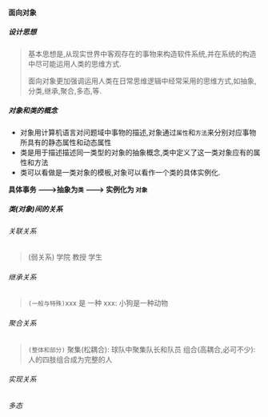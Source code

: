 #### 面向对象

##### 设计思想

> 基本思想是,从现实世界中客观存在的事物来构造软件系统,并在系统的构造中尽可能运用人类的思维方式.
>
> 面向对象更加强调运用人类在日常思维逻辑中经常采用的思维方式,如抽象,分类,继承,聚合,多态,等.

##### 对象和类的概念

- 对象用计算机语言对问题域中事物的描述,对象通过`属性`和`方法`来分别对应事物所具有的静态属性和动态属性
- 类是用于描述描述同一类型的对象的抽象概念,类中定义了这一类对象应有的属性和方法
- 类可以看做是一类对象的模板,对象可以看作一个类的具体实例化.

**具体事务 --->抽象为`类`   --->  实例化为 `对象`**

##### 类(对象)间的关系

###### 关联关系

> (弱关系)  学院   教授  学生

###### 继承关系

> `(一般与特殊)`xxx 是 一种 xxx: 小狗是一种动物

###### 聚合关系

> `(整体和部分)`  聚集(松耦合): 球队中聚集队长和队员  组合(高耦合,必可不少):人的四肢组合成为完整的人

###### 实现关系

###### 多态

